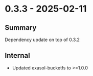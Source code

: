 # 0.3.3 - 2025-02-11

## Summary

Dependency update on top of 0.3.2

## Internal

* Updated exasol-bucketfs to >=1.0.0
